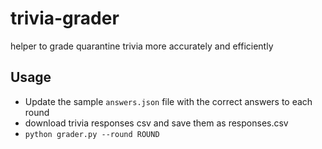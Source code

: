 # trivia-grader
helper to grade quarantine trivia more accurately and efficiently


## Usage
- Update the sample `answers.json` file with the correct answers to each round 
- download trivia responses csv and save them as responses.csv
- `python grader.py --round ROUND`
